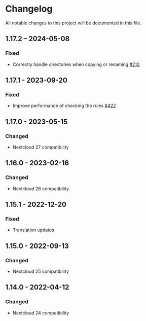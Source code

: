 # Changelog
All notable changes to this project will be documented in this file.

## 1.17.2 – 2024-05-08
### Fixed
- Correctly handle directories when copying or renaming
  [#210](https://github.com/nextcloud/files_accesscontrol/issues/210)

## 1.17.1 - 2023-09-20
### Fixed
- Improve performance of checking the rules
  [#422](https://github.com/nextcloud/files_accesscontrol/pull/422)

## 1.17.0 - 2023-05-15
### Changed
- Nextcloud 27 compatibility

## 1.16.0 - 2023-02-16
### Changed
- Nextcloud 26 compatibility

## 1.15.1 - 2022-12-20
### Fixed
- Translation updates

## 1.15.0 - 2022-09-13
### Changed
- Nextcloud 25 compatibility

## 1.14.0 - 2022-04-12
### Changed
- Nextcloud 24 compatibility
